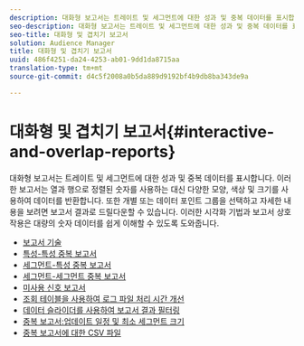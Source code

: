```yaml
---
description: 대화형 보고서는 트레이트 및 세그먼트에 대한 성과 및 중복 데이터를 표시합니다. 이러한 보고서는 열과 행으로 정렬된 숫자를 사용하는 대신 다양한 모양, 색상 및 크기를 사용하여 데이터를 반환합니다. 또한 개별 또는 데이터 포인트 그룹을 선택하고 자세한 내용을 보려면 보고서 결과로 드릴다운할 수 있습니다. 이러한 시각화 기법과 보고서 상호 작용은 대량의 숫자 데이터를 쉽게 이해할 수 있도록 도와줍니다.
seo-description: 대화형 보고서는 트레이트 및 세그먼트에 대한 성과 및 중복 데이터를 표시합니다. 이러한 보고서는 열과 행으로 정렬된 숫자를 사용하는 대신 다양한 모양, 색상 및 크기를 사용하여 데이터를 반환합니다. 또한 개별 또는 데이터 포인트 그룹을 선택하고 자세한 내용을 보려면 보고서 결과로 드릴다운할 수 있습니다. 이러한 시각화 기법과 보고서 상호 작용은 대량의 숫자 데이터를 쉽게 이해할 수 있도록 도와줍니다.
seo-title: 대화형 및 겹치기 보고서
solution: Audience Manager
title: 대화형 및 겹치기 보고서
uuid: 486f4251-da24-4253-ab01-9dd1da8715aa
translation-type: tm+mt
source-git-commit: d4c5f2008a0b5da889d9192bf4b9db8ba343de9a

---
```



# 대화형 및 겹치기 보고서{#interactive-and-overlap-reports}

대화형 보고서는 트레이트 및 세그먼트에 대한 성과 및 중복 데이터를 표시합니다. 이러한 보고서는 열과 행으로 정렬된 숫자를 사용하는 대신 다양한 모양, 색상 및 크기를 사용하여 데이터를 반환합니다. 또한 개별 또는 데이터 포인트 그룹을 선택하고 자세한 내용을 보려면 보고서 결과로 드릴다운할 수 있습니다. 이러한 시각화 기법과 보고서 상호 작용은 대량의 숫자 데이터를 쉽게 이해할 수 있도록 도와줍니다.

+ [보고서 기술](interactive-report-technology.md)
+ [특성-특성 중복 보고서](trait-trait-overlap-report.md)
+ [세그먼트-특성 중복 보고서](segment-trait-overlap-report.md)
+ [세그먼트-세그먼트 중복 보고서](segment-segment-overlap-report.md)
+ [미사용 신호 보고서](unused-signals.md)
+ [조회 테이블을 사용하여 로그 파일 처리 시간 개선](lookup-tables.md)
+ [데이터 슬라이더를 사용하여 보고서 결과 필터링](data-sliders.md)
+ [중복 보고서:업데이트 일정 및 최소 세그먼트 크기](overlap-minimum-segment-size.md)
+ [중복 보고서에 대한 CSV 파일](overlap-csv-files.md)

<!-- 

c_dynamic_reports.xml

 -->
